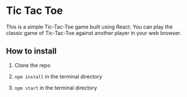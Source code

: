 # Tic Tac Toe

This is a simple Tic-Tac-Toe game built using React. You can play the classic game of Tic-Tac-Toe against another player in your web browser.

## How to install 

1. Clone the repo

2. ```npm install``` in the terminal directory

3. ```npm start``` in the terminal directory
